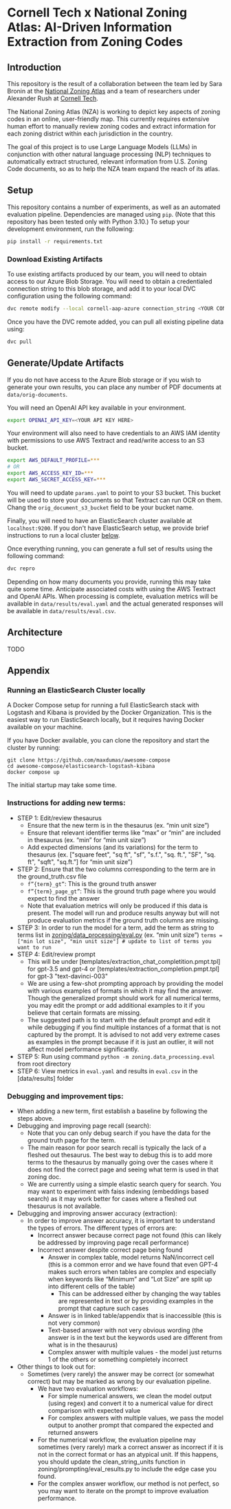 # Cornell Tech x National Zoning Atlas: AI-Driven Information Extraction from Zoning Codes

## Introduction

This repository is the result of a collaboration between the team led by Sara
Bronin at the [National Zoning Atlas](https://www.zoningatlas.org/team) and a
team of researchers under Alexander Rush at [Cornell Tech](https://tech.cornell.edu/).

The National Zoning Atlas (NZA) is working to depict key aspects of zoning codes
in an online, user-friendly map. This currently requires extensive human effort
to manually review zoning codes and extract information for each zoning district
within each jurisdiction in the country.

The goal of this project is to use Large Language Models (LLMs) in conjunction
with other natural language processing (NLP) techniques to automatically extract
structured, relevant information from U.S. Zoning Code documents, so as to help
the NZA team expand the reach of its atlas.

## Setup

This repository contains a number of experiments, as well as an automated
evaluation pipeline. Dependencies are managed using `pip`. (Note that this
repository has been tested only with Python 3.10.) To setup your development
environment, run the following:

```bash
pip install -r requirements.txt
```

### Download Existing Artifacts

To use existing artifacts produced by our team, you will need to obtain access
to our Azure Blob Storage. You will need to obtain a credentialed connection
string to this blob storage, and add it to your local DVC configuration using
the following command:

```bash
dvc remote modify --local cornell-aap-azure connection_string <YOUR CONNECTION STRING HERE>
```

Once you have the DVC remote added, you can pull all existing pipeline data using:

```bash
dvc pull
```

## Generate/Update Artifacts

If you do not have access to the Azure Blob storage or if you wish to generate your own
results, you can place any number of PDF documents at `data/orig-documents`.

You will need an OpenAI API key available in your environment.

```bash
export OPENAI_API_KEY=<YOUR API KEY HERE>
```

Your environment will also need to have credentials to an AWS IAM identity with
permissions to use AWS Textract and read/write access to an S3 bucket.

```bash
export AWS_DEFAULT_PROFILE=***
# OR
export AWS_ACCESS_KEY_ID=***
export AWS_SECRET_ACCESS_KEY=***
```

You will need to update `params.yaml` to point to your S3 bucket. This bucket
will be used to store your documents so that Textract can run OCR on them. Chang
the `orig_document_s3_bucket` field to be your bucket name.

Finally, you will need to have an ElasticSearch cluster available at
`localhost:9200`. If you don't have ElasticSearch setup, we provide brief
instructions to run a local cluster
[below](#running-an-elasticsearch-cluster-locally).

Once everything running, you can generate a full set of results using the
following command:

```bash
dvc repro
```

Depending on how many documents you provide, running this may take quite some
time. Anticipate associated costs with using the AWS Textract and OpenAI APIs.
When processing is complete, evaluation metrics will be available in
`data/results/eval.yaml` and the actual generated responses will be available in
`data/results/eval.csv`.

## Architecture

TODO

## Appendix

### Running an ElasticSearch Cluster locally

A Docker Compose setup for running a full ElasticSearch stack with Logstash and
Kibana is provided by the Docker Organization. This is the easiest way to run
ElasticSearch locally, but it requires having Docker available on your machine.

If you have Docker available, you can clone the repository and start the cluster
by running:

```
git clone https://github.com/maxdumas/awesome-compose
cd awesome-compose/elasticsearch-logstash-kibana
docker compose up
```

The initial startup may take some time. 

### Instructions for adding new terms:
- STEP 1: Edit/review thesaurus
    - Ensure that the new term is in the thesaurus (ex. “min unit size”)
    - Ensure that relevant identifier terms like “max” or “min” are included in thesaurus (ex. “min” for “min unit size”)
    - Add expected dimensions (and its variations) for the term to thesaurus (ex. ["square feet", "sq ft", "sf", "s.f.", "sq. ft.", "SF", "sq. ft", "sqft", "sq.ft.”] for “min unit size”)
- STEP 2: Ensure that the two columns corresponding to the term are in the ground_truth.csv file
    - `f”{term}_gt”`: This is the ground truth answer
    - `f”{term}_page_gt”`: This is the ground truth page where you would expect to find the answer
    - Note that evaluation metrics will only be produced if this data is present. The model will run and produce results anyway but will not produce evaluation metrics if the ground truth columns are missing. 
- STEP 3: In order to run the model for a term, add the term as string to terms list in [zoning/data_processing/eval.py](http://eval.py/) (ex. “min unit size”)
    `terms = ["min lot size", "min unit size"] # update to list of terms you want to run`
- STEP 4: Edit/review prompt 
    - This will be under [templates/extraction_chat_completition.pmpt.tpl] for gpt-3.5 and gpt-4 or [templates/extraction_completion.pmpt.tpl] for gpt-3 "text-davinci-003"
    - We are using a few-shot prompting approach by providing the model with various examples of formats in which it may find the answer. Though the generalized prompt should work for all numerical terms, you may edit the prompt or add additional examples to it if you believe that certain formats are missing.
    - The suggested path is to start with the default prompt and edit it while debugging if you find multiple instances of a format that is not captured by the prompt. It is advised to not add very extreme cases as examples in the prompt because if it is just an outlier, it will not affect model performance significantly.
- STEP 5: Run using command `python -m zoning.data_processing.eval` from root directory
- STEP 6: View metrics in `eval.yaml` and results in `eval.csv` in the [data/results] folder

### Debugging and improvement tips: 
- When adding a new term, first establish a baseline by following the steps above.
- Debugging and improving page recall (search):
    - Note that you can only debug search if you have the data for the ground truth page for the term. 
    - The main reason for poor search recall is typically the lack of a fleshed out thesaurus. The best way to debug this is to add more terms to the thesaurus by manually going over the cases where it does not find the correct page and seeing what term is used in that zoning doc.
    - We are currently using a simple elastic search query for search. You may want to experiment with faiss indexing (embeddings based search) as it may work better for cases where a fleshed out thesaurus is not available.
- Debugging and improving answer accuracy (extraction):
    - In order to improve answer accuracy, it is important to understand the types of errors. The different types of errors are:
      - Incorrect answer because correct page not found (this can likely be addressed by improving page recall performance)
      - Incorrect answer despite correct page being found
        - Answer in complex table, model returns NaN/incorrect cell (this is a common error and we have found that even GPT-4 makes such errors when tables are complex and especially when keywords like “Minimum” and “Lot Size” are split up into different cells of the table)
            - This can be addressed either by changing the way tables are represented in text or by providing examples in the prompt that capture such cases
         - Answer is in linked table/appendix that is inaccessible (this is not very common)
         - Text-based answer with not very obvious wording (the answer is in the text but the keywords used are different from what is in the thesaurus)
         - Complex answer with multiple values - the model just returns 1 of the others or something completely incorrect
- Other things to look out for:
    - Sometimes (very rarely) the answer may be correct (or somewhat correct) but may be marked as wrong by our evaluation pipeline.
        - We have two evaluation workflows:
            - For simple numerical answers, we clean the model output (using regex) and convert it to a numerical value for direct comparison with expected value
            - For complex answers with multiple values, we pass the model output to another prompt that compared the expected and returned answers
        - For the numerical workflow, the evaluation pipeline may sometimes (very rarely) mark a correct answer as incorrect if it is not in the correct format or has an atypical unit. If this happens, you should update the clean_string_units function in zoning/prompting/eval_results.py to include the edge case you found.
        - For the complex answer workflow, our method is not perfect, so you may want to iterate on the prompt to improve evaluation performance.
